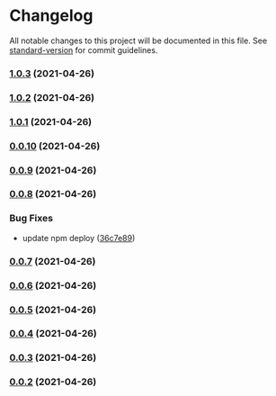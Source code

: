 # Changelog

All notable changes to this project will be documented in this file. See [standard-version](https://github.com/conventional-changelog/standard-version) for commit guidelines.

### [1.0.3](https://github.com/z9956/mini-cli/compare/v1.0.2...v1.0.3) (2021-04-26)

### [1.0.2](https://github.com/z9956/mini-cli/compare/v1.0.1...v1.0.2) (2021-04-26)

### [1.0.1](https://github.com/z9956/mini-cli/compare/v0.0.10...v1.0.1) (2021-04-26)

### [0.0.10](https://github.com/z9956/mini-cli/compare/v0.0.9...v0.0.10) (2021-04-26)

### [0.0.9](https://github.com/z9956/mini-cli/compare/v0.0.8...v0.0.9) (2021-04-26)

### [0.0.8](https://github.com/z9956/mini-cli/compare/v0.0.7...v0.0.8) (2021-04-26)

### Bug Fixes

- update npm deploy ([36c7e89](https://github.com/z9956/mini-cli/commit/36c7e899ee598260bfd670b57f52f635ec170204))

### [0.0.7](https://github.com/z9956/mini-cli/compare/v0.0.6...v0.0.7) (2021-04-26)

### [0.0.6](https://github.com/z9956/mini-cli/compare/v0.0.5...v0.0.6) (2021-04-26)

### [0.0.5](https://github.com/z9956/mini-cli/compare/v0.0.4...v0.0.5) (2021-04-26)

### [0.0.4](https://github.com/z9956/mini-cli/compare/v0.0.3...v0.0.4) (2021-04-26)

### [0.0.3](https://github.com/z9956/mini-cli/compare/v0.0.2...v0.0.3) (2021-04-26)

### [0.0.2](https://github.com/z9956/mini-cli/compare/v1.1.3...v0.0.2) (2021-04-26)
